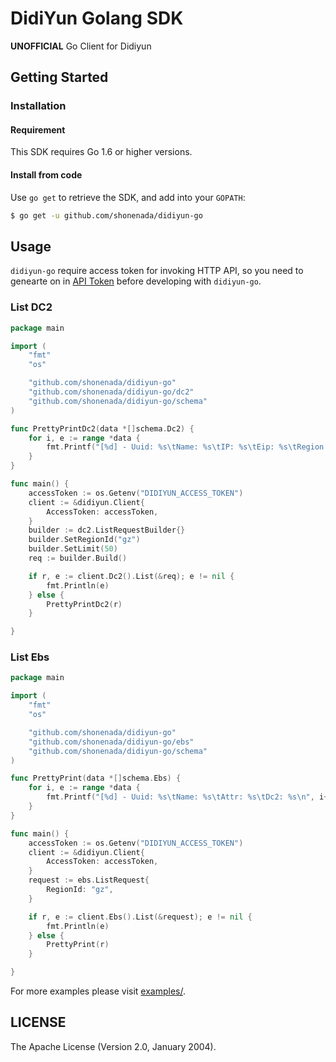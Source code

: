# DidiYun Golang SDK

**UNOFFICIAL** Go Client for Didiyun

## Getting Started

### Installation

#### Requirement

This SDK requires Go 1.6 or higher versions.

#### Install from code

Use `go get` to retrieve the SDK, and add into your `GOPATH`:

```sh
$ go get -u github.com/shonenada/didiyun-go
```

## Usage

`didiyun-go` require access token for invoking HTTP API, so you need to genearte on in [API Token](https://app.didiyun.com/#/api/authtoken) before developing with `didiyun-go`.

### List DC2

```go
package main

import (
	"fmt"
	"os"

	"github.com/shonenada/didiyun-go"
	"github.com/shonenada/didiyun-go/dc2"
	"github.com/shonenada/didiyun-go/schema"
)

func PrettyPrintDc2(data *[]schema.Dc2) {
	for i, e := range *data {
		fmt.Printf("[%d] - Uuid: %s\tName: %s\tIP: %s\tEip: %s\tRegion: %s\n", i+1, e.Uuid, e.Name, e.Ip, e.Eip.Ip, e.Region.Name)
	}
}

func main() {
	accessToken := os.Getenv("DIDIYUN_ACCESS_TOKEN")
	client := &didiyun.Client{
		AccessToken: accessToken,
	}
	builder := dc2.ListRequestBuilder{}
	builder.SetRegionId("gz")
	builder.SetLimit(50)
	req := builder.Build()

	if r, e := client.Dc2().List(&req); e != nil {
		fmt.Println(e)
	} else {
		PrettyPrintDc2(r)
	}

}
```

### List Ebs

```go
package main

import (
	"fmt"
	"os"

	"github.com/shonenada/didiyun-go"
	"github.com/shonenada/didiyun-go/ebs"
	"github.com/shonenada/didiyun-go/schema"
)

func PrettyPrint(data *[]schema.Ebs) {
	for i, e := range *data {
		fmt.Printf("[%d] - Uuid: %s\tName: %s\tAttr: %s\tDc2: %s\n", i+1, e.Uuid, e.Name, e.Attr, e.Dc2.Name)
	}
}

func main() {
	accessToken := os.Getenv("DIDIYUN_ACCESS_TOKEN")
	client := &didiyun.Client{
		AccessToken: accessToken,
	}
	request := ebs.ListRequest{
		RegionId: "gz",
	}

	if r, e := client.Ebs().List(&request); e != nil {
		fmt.Println(e)
	} else {
		PrettyPrint(r)
	}

}
```

For more examples please visit [examples/](examples).

## LICENSE

The Apache License (Version 2.0, January 2004).
